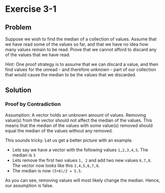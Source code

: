 # Exercise 3-1

## Problem
Suppose we wish to find the median of a collection of values. Assume that we have read some of the values so far, and that we have no idea how many values remain to be read. Prove that we cannot afford to discard any of the values that we have read.

_Hint_: One proof strategy is to assume that we can discard a value, and then find values for the unread - and therefore unknown - part of our collection that would cause the median to be the values that we discarded.
## Solution

### Proof by Contradiction

Assumption: A vector holds an unknown amount of values. Removing value(s) from the vector should not affect the median of the values. This means that the median of the values with some value(s) removed should equal the median of the values without any removed.

This sounds tricky. Let us get a better picture with an example.
- Lets say we have a vector with the following values `1,2,3,4,5`. The median is `3`
- Lets remove the first two values `1, 2` and add two new values `6,7,8`. The vector now looks like this `3,4,5,6,7,8`.
- The median is now `(5+6)/2 = 5.5`.

As you can see, removing values will most likely change the median. Hence, our assumption is false.



